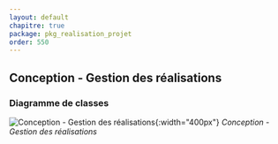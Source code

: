 ```yaml
---
layout: default
chapitre: true
package: pkg_realisation_projet
order: 550
---
```


## Conception - Gestion des réalisations

### Diagramme de classes 

![Conception - Gestion des réalisations ](/prototype/diagrammes/pkg_realisation_projet/classes_pkg_realisation_projet.svg){:width="400px"}
*Conception - Gestion des réalisations*